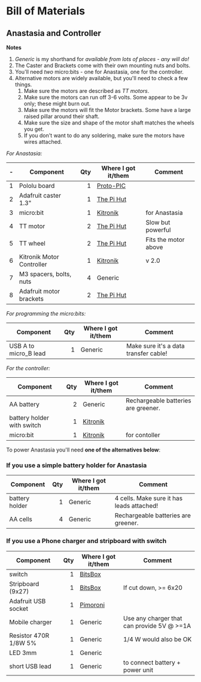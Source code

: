 # Bill of Materials

## Anastasia and Controller

**Notes**

1. *Generic* is my shorthand for *available from lots of places - any will do!* 
1. The Caster and Brackets come with their own mounting nuts and bolts.
1. You'll need *two* micro:bits - one for Anastasia, one for the controller.
1. Alternative motors are widely available, but you'll need to check a few things.
    1. Make sure the motors are described as *TT motors*.
    1. Make sure the motors can run off 3-6 volts. Some appear to be 3v only; these might burn out.
    1. Make sure the motors will fit the Motor brackets. Some have a large raised pillar around their shaft.
    1. Make sure the size and shape of the motor shaft matches the wheels you get.
    1. If you don't want to do any soldering, make sure the motors have wires attached.
    
*For Anastasia:*

|-|Component|Qty|Where I got it/them|Comment|
|-:|---|-:|--|-------|
|1|Pololu board|1|[Proto-PIC](https://www.proto-pic.co.uk/product/pololu-1532-rp5rover-5-expansion-plate-rrc07a-narrow-solid-blue/)|
|2|Adafruit caster 1.3"|1|[The Pi Hut](https://thepihut.com/products/adafruit-supporting-swivel-caster-wheel-1-3-diameter)|
|3|micro:bit|1|[Kitronik](https://www.kitronik.co.uk/5613-bbc-microbit-board-only.html)|for Anastasia|
|4|TT motor|2|[The Pi Hut](https://thepihut.com/products/adafruit-dc-gearbox-motor-tt-motor-200rpm-3-to-6vdc-ada3777)|Slow but powerful|
|5|TT wheel|2|[The Pi Hut](https://thepihut.com/products/adafruit-orange-and-clear-tt-motor-wheel-for-tt-dc-gearbox-motor-ada3766)|Fits the motor above|
|6|Kitronik Motor Controller|1|[Kitronik](https://www.kitronik.co.uk/5620-motor-driver-board-for-the-bbc-microbit-v2.html)|v 2.0|
|7|M3 spacers, bolts, nuts|4|Generic||
|8|Adafruit motor brackets|2|[The Pi Hut](https://thepihut.com/products/adafruit-motor-mount-for-tt-gearbox-dc-motors-l-bracket-type-ada3768)||

*For programming the micro:bits:*

|Component|Qty|Where I got it/them|Comment|
|---|-:|--|-------|
|USB A to micro_B lead|1|Generic|Make sure it's a data transfer cable!|

*For the controller:*

|Component|Qty|Where I got it/them|Comment|
|---|-:|--|-------|
|AA battery|2|Generic|Rechargeable batteries are greener.|
|battery holder with switch|1|[Kitronik](https://www.kitronik.co.uk/2268-2x-aa-battery-box-with-switch-and-connector.html)
|micro:bit|1|[Kitronik](https://www.kitronik.co.uk/5613-bbc-microbit-board-only.html)|for contoller|

To power Anastasia you'll need **one of the alternatives below**:

### If you use a simple battery holder for Anastasia

|Component|Qty|Where I got it/them|Comment|
|---|-:|--|-------|
|battery holder|1|Generic|4 cells. Make sure it has leads attached!|
|AA cells|4|Generic|Rechargeable batteries are greener.|


### If you use a Phone charger and stripboard with switch

|Component|Qty|Where I got it/them|Comment|
|---|-:|--|-------|
|switch|1|[BitsBox](https://www.bitsbox.co.uk/index.php?main_page=product_info&cPath=116_120_124_125&products_id=2364)||
|Stripboard (9x27)|1|[BitsBox](https://www.bitsbox.co.uk/index.php?main_page=product_info&cPath=238_244&products_id=1855)|If cut down, >= 6x20|
|Adafruit USB socket|1|[Pimoroni](https://shop.pimoroni.com/products/adafruit-usb-micro-b-breakout-board)||
|Mobile charger|1|Generic|Use any charger that can provide 5V @ >=1A|
|Resistor 470R 1/8W 5%|1|Generic|1/4 W would also be OK|
|LED 3mm|1|Generic||
|short USB lead|1|Generic|to connect battery + power unit|
